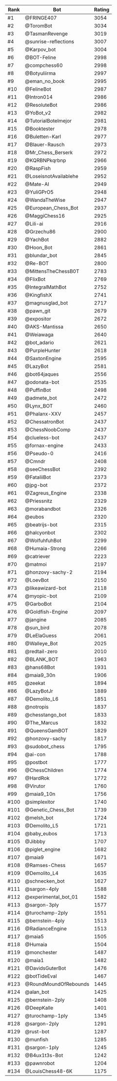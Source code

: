 Rank|Bot|Rating
---|---|---
#1|@FRINGE407|3054
#2|@ToromBot|3034
#3|@TasmanRevenge|3019
#4|@sunrise-reflections|3007
#5|@Karpov_bot|3004
#6|@BOT-Feline|2998
#7|@compchess60|2998
#8|@Botyuliirma|2997
#9|@eman_no_book|2995
#10|@FelineBot|2987
#11|@Intron014|2986
#12|@ResoluteBot|2986
#13|@YoBot_v2|2982
#14|@TutorialBotelmejor|2981
#15|@Booktester|2978
#16|@Buletten-Karl|2977
#17|@Blauer-Rausch|2973
#18|@Mr_Chess_Berserk|2972
#19|@KQRBNPkqrbnp|2966
#20|@RaspFish|2959
#21|@LoseisnotAvailablehe|2952
#22|@Mate-AI|2949
#23|@YuliGPrO5|2948
#24|@WandaTheWise|2947
#25|@European_Chess_Bot|2937
#26|@MaggiChess16|2925
#27|@Lili-ai|2916
#28|@Grzechu86|2900
#29|@YachBot|2882
#30|@Hoon_Bot|2861
#31|@blundar_bot|2845
#32|@Re-BOT|2800
#33|@MittensTheChessB0T|2783
#34|@FlixBot|2769
#35|@IntegralMathBot|2752
#36|@KingfishX|2741
#37|@magnusglad_bot|2717
#38|@pawn_git|2679
#39|@expositor|2672
#40|@AKS-Mantissa|2650
#41|@Weiawaga|2640
#42|@bot_adario|2621
#43|@PurpleHunter|2618
#44|@SaxtonEngine|2595
#45|@LazyBot|2581
#46|@bot64jaques|2556
#47|@odonata-bot|2535
#48|@PuffinBot|2498
#49|@admete_bot|2472
#50|@Lynx_BOT|2460
#51|@Phalanx-XXV|2457
#52|@ChessatronBot|2437
#53|@ChessNoobComp|2437
#54|@clueless-bot|2437
#55|@fornax-engine|2433
#56|@Pseudo-0|2416
#57|@Cmndr|2408
#58|@seeChessBot|2392
#59|@FataliiBot|2373
#60|@jpg-bot|2372
#61|@Zagreus_Engine|2338
#62|@Priessnitz|2329
#63|@morabandbot|2326
#64|@eubos|2320
#65|@beatrijs-bot|2315
#66|@halcyonbot|2302
#67|@WolfuhfuhBot|2299
#68|@Humaia-Strong|2266
#69|@catriever|2223
#70|@matmoi|2197
#71|@honzovy-sachy-2|2194
#72|@LoevBot|2150
#73|@likeawizard-bot|2118
#74|@myopic-bot|2109
#75|@GarboBot|2104
#76|@Goldfish-Engine|2097
#77|@jangine|2085
#78|@sun_bird|2078
#79|@LeElaGuess|2061
#80|@Walleye_Bot|2025
#81|@redtail-zero|2010
#82|@BLANK_BOT|1963
#83|@hans68Bot|1931
#84|@maia9_30n|1906
#85|@zeekat|1894
#86|@LazyBotJr|1889
#87|@Demolito_L6|1851
#88|@notropis|1837
#89|@chesstango_bot|1833
#90|@The_Marcus|1832
#91|@QueensGamBOT|1829
#92|@honzovy-sachy|1817
#93|@sudobot_chess|1795
#94|@ai-con|1788
#95|@postbot|1777
#96|@ChessChildren|1774
#97|@HardRok|1772
#98|@Virutor|1760
#99|@maia9_10n|1756
#100|@simplexitor|1740
#101|@Genetic_Chess_Bot|1739
#102|@melsh_bot|1724
#103|@Demolito_L5|1721
#104|@baby_eubos|1713
#105|@Jibbby|1707
#106|@piglet_engine|1682
#107|@maia9|1671
#108|@Ramses-Chess|1657
#109|@Demolito_L4|1635
#110|@schnecken_bot|1627
#111|@sargon-4ply|1588
#112|@experimental_bot_01|1582
#113|@sargon-3ply|1577
#114|@turochamp-2ply|1551
#115|@bernstein-4ply|1513
#116|@RadianceEngine|1513
#117|@maia5|1505
#118|@Humaia|1504
#119|@monchester|1487
#120|@maia1|1482
#121|@DavidsGuterBot|1476
#122|@botTideEval|1467
#123|@RoundMoundOfRebounds|1445
#124|@alan_bot|1425
#125|@bernstein-2ply|1408
#126|@DeepKalle|1401
#127|@turochamp-1ply|1345
#128|@sargon-2ply|1291
#129|@rust-bot|1287
#130|@munfish|1285
#131|@sargon-1ply|1245
#132|@B4ux1t3s-Bot|1242
#133|@pawnrobot|1204
#134|@LouisChess48-6K|1175

